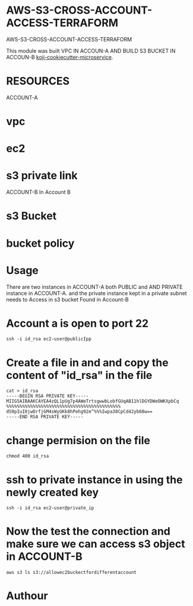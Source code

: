 # AWS-S3-CROSS-ACCOUNT-ACCESS-TERRAFORM
AWS-S3-CROSS-ACCOUNT-ACCESS-TERRAFORM

This module was built VPC IN ACCOUN-A AND BUILD S3 BUCKET IN ACCOUN-B [koji-cookiecutter-microservice](https://github.com/Bkoji1150/AWS-S3-CROSS-ACCOUNT-ACCESS-TERRAFORM).

# RESOURCES
ACCOUNT-A

# vpc
# ec2
# s3 private link

ACCOUNT-B
In Account B 
# s3 Bucket
# bucket policy

# Usage
There are two instances in ACCOUNT-A both PUBLIC and AND PRIVATE instance in ACCOUNT-A. 
and the private instance kept in a private subnet needs to Access in s3 bucket Found in Account-B

# Account a is open to port 22
```hcl
ssh -i id_rsa ec2-user@publicIpp
```
# Create a file in and and copy the content of "id_rsa" in the file
```hcl
cat > id_rsa 
-----BEGIN RSA PRIVATE KEY-----
MIIG5AIBAAKCAYEA4zQL1pUg7p4AWeTrtsgwwbLobfGUqAB11hlDGYDWeOWKXpbCq
%%%%%%%%%%%%%%%%%%%%%%%%%%%%%%%%%%%%%%%%%%%
dS9pIuI0jwOrfjGM4sWyGKk8hPehg92e^%%%Iwpa38CpCd42yb68w==
-----END RSA PRIVATE KEY-----
```
# change permision on the file
```hcl
chmod 400 id_rsa
```
# ssh to private instance in using the newly created key
```hcl
ssh -i id_rsa ec2-user@private_ip
```

# Now the test the connection and make sure we can access s3 object in ACCOUNT-B
```hcl
aws s3 ls s3://allowec2buckectfordifferentaccount 
```

# Authour 
